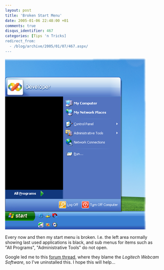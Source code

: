 ```yaml
---
layout: post
title: 'Broken Start Menu'
date: 2005-01-06 22:48:00 +01
comments: true
disqus_identifier: 467
categories: [Tips 'n Tricks]
redirect_from:
  - /blog/archive/2005/01/07/467.aspx/
---
```


![Broken Start Menu](/files/archive/startmenu.png)

Every now and then my start menu is broken. I.e. the left area normally showing last used applications is black, and sub menus for items such as "All Programs", "Administrative Tools" do not open.

Google led me to this [forum thread](http://www.uwm.edu/%7Ebobtreat/messages/343.shtml), where they blame the *Logitech Webcam Software*, so I've uninstalled this. I hope this will help...



